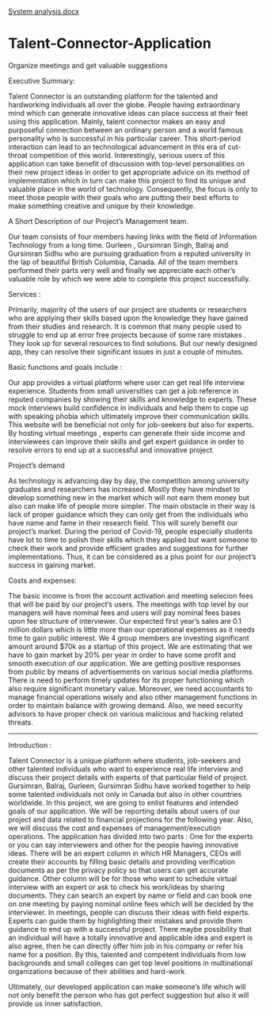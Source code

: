 [System analysis.docx](https://github.com/Talent-Connector-Group-B/Talent-Connector-Application/files/6905706/System.analysis.docx)
# Talent-Connector-Application
Organize meetings and get valuable suggestions

Executive Summary:

Talent Connector is an outstanding platform for the talented and hardworking individuals all over the globe. People having extraordinary mind which can generate innovative ideas can place success at their feet using this application. Mainly, talent connector makes an easy and purposeful connection between an ordinary person and a world famous personality who is successful in his particular career. This short-period interaction can lead to an technological advancement in this era of cut-throat competition of this world. Interestingly, serious users of this application can take benefit of discussion with top-level personalities on their new project ideas in order to get appropriate advice on its method of implementation which in turn can make this project to find its unique and valuable place in the world of technology. Consequently, the focus is only to meet those people with their goals who are putting their best efforts to make something creative and unique by their knowledge.	

A Short Description of our Project’s Management team.

Our team consists of four members having links with the field of Information Technology from a long time. Gurleen , Gursimran Singh, Balraj and Gursimran Sidhu  who are pursuing graduation from a reputed university in the lap of beautiful British Columbia, Canada. All of the team members performed their parts very well and finally we appreciate each other’s valuable role by which we were able to complete this project successfully.

Services :

Primarily, majority  of the users of our project are students or researchers who are applying their skills based upon the knowledge they have gained from their studies and research. It is common that many people used to struggle to end up at error free projects  because of some rare mistakes . They look up for several resources to find solutions. But our newly designed app, they can resolve their significant issues in just a couple of minutes.

Basic functions and goals include :

Our app provides a virtual platform where user can get real life interview experience. Students from small universities can get a job reference in reputed companies by showing their skills and knowledge to experts. These mock interviews build confidence in individuals and help them to cope up with speaking phobia which ultimately improve their communication skills. This website will be beneficial not only for job-seekers but also for experts. By hosting virtual meetings , experts can generate their side income and interviewees can improve their skills and get expert guidance in order to resolve errors to end up at a successful and innovative project.

Project’s demand

As technology is advancing day by day, the competition among university graduates and researchers has increased. Mostly they have mindset to develop something new in the market which will not earn them money but also can make life of people more simpler. The main obstacle in their way is lack of proper guidance which they can only get from the individuals who have name and fame in their research field. This will surely benefit our project’s market. During the period of Covid-19, people especially students have lot to time to polish their skills which they applied but want someone to check their work and provide efficient grades and suggestions for further implementations. Thus, it can be considered as a plus point for our project’s success in gaining market.

Costs and expenses:

The basic income is from the account activation and meeting selecion fees that will be paid by our project’s users. The  meetings with top level by our managers will have nominal fees and  users will pay nominal fees bases upon fee structure of interviewer. Our expected first year’s sales are 0.1 million dollars which is little more than our operational expenses as it needs time to gain public interest. We 4 group members are investing significant amount around $70k as a startup of this project. We are estimating that we have to gain market by 20% per year in order to have some profit and smooth execution of our application. We are getting positive responses from public by means of advertisements on various social media platforms. There is need to perform timely updates for its proper functioning which also require significant monetary value.
Moreover, we need accountants to manage financial operations wisely and also other management functions in order to maintain balance with growing demand. Also, we need security advisors to have proper check on various malicious and hacking related  threats.


--------------------------------------------------------------------------------------------------------------------------------------------------------------------------------

Introduction :

Talent Connector is a unique platform where students, job-seekers and other talented individuals who want to experience real life interview and discuss their project details with experts of that particular field of project. Gursimran, Balraj, Gurleen, Gursimran Sidhu have worked together to help some talented individuals not only in Canada but also in other countries worldwide. In this project, we are going to enlist features and intended goals of our application.  We will be reporting details about users of our project and data related to financial projections for the following year. Also, we will discuss the cost and expenses of management/execution operations. The application has divided into two parts : One for the experts or you can say interviewers and other for the people having innovative ideas. There will be an expert column in which HR Managers, CEOs will create their accounts by filling basic details and providing verification documents as per the privacy policy so that users can get accurate guidance. Other column will be for those who want to schedule virtual interview with an expert or ask to check his work/ideas by sharing documents. They can search an expert by name or field and can book one on one meeting by paying nominal online fees which will be decided by the interviewer. In meetings, people can discuss their ideas with field experts. Experts can guide them by highlighting their mistakes and provide them guidance to end up with a successful project. There maybe possibility that an individual will have a totally innovative and applicable idea and expert is also agree, then he can directly offer him job in his company or refer his name for a position. By this, talented and competent individuals from low backgrounds and small colleges can get top level positions in multinational organizations because of their abilities and hard-work.
 
 Ultimately, our developed application can make someone’s life which will not only benefit the person who has got perfect suggestion but also it will provide us inner satisfaction.  






